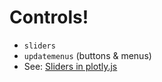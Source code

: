 # Controls!

- `sliders`
- `updatemenus` (buttons & menus)
- See: [Sliders in plotly.js](https://plot.ly/javascript/sliders/)
